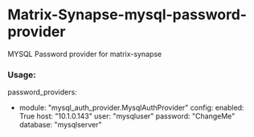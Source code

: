 # Matrix-Synapse-mysql-password-provider
MYSQL Password provider for matrix-synapse


### Usage:

password_providers:
  - module: "mysql_auth_provider.MysqlAuthProvider"
    config:
      enabled: True
      host: "10.1.0.143"
      user: "mysqluser"
      password: "ChangeMe"
      database: "mysqlserver"

